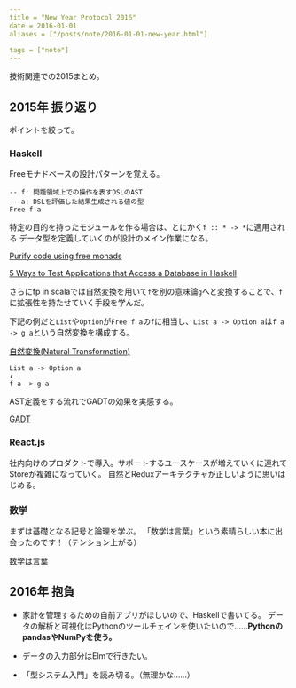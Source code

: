 ```yaml
---
title = "New Year Protocol 2016"
date = 2016-01-01
aliases = ["/posts/note/2016-01-01-new-year.html"]

tags = ["note"]
---
```


技術関連での2015まとめ。

## 2015年 振り返り

ポイントを絞って。

### Haskell

Freeモナドベースの設計パターンを覚える。

```
-- f: 問題領域上での操作を表すDSLのAST
-- a: DSLを評価した結果生成される値の型
Free f a
```

特定の目的を持ったモジュールを作る場合は、とにかく`f :: * -> *`に適用される
データ型を定義していくのが設計のメイン作業になる。

[Purify code using free monads](http://www.haskellforall.com/2012/07/purify-code-using-free-monads.html)

[5 Ways to Test Applications that Access a Database in Haskell](http://functor.tokyo/blog/2015-11-20-testing-db-access)

さらにfp in scalaでは自然変換を用いて`f`を別の意味論`g`へと変換することで、`f`に拡張性を持たせていく手段を学んだ。

下記の例だと`List`や`Option`が`Free f a`の`f`に相当し、`List a -> Option a`は`f a -> g a`という自然変換を構成する。

[自然変換(Natural Transformation)](http://eed3si9n.com/learning-scalaz/ja/Natural-Transformation.html)

```
List a -> Option a
↓
f a -> g a
```

AST定義をする流れでGADTの効果を実感する。

[GADT](https://en.m.wikibooks.org/wiki/Haskell/GADT)

### React.js

社内向けのプロダクトで導入。サポートするユースケースが増えていくに連れてStoreが複雑になっていく。
自然とReduxアーキテクチャが正しいように思いはじめる。

### 数学

まずは基礎となる記号と論理を学ぶ。
「数学は言葉」という素晴らしい本に出会ったのです！（テンション上がる）

[数学は言葉](http://www.amazon.co.jp/dp/4489020538)

## 2016年 抱負

- 家計を管理するための自前アプリがほしいので、Haskellで書いてる。
データの解析と可視化はPythonのツールチェインを使いたいので……**PythonのpandasやNumPyを使う。**

- データの入力部分はElmで行きたい。

- 「型システム入門」を読み切る。（無理かな……）
